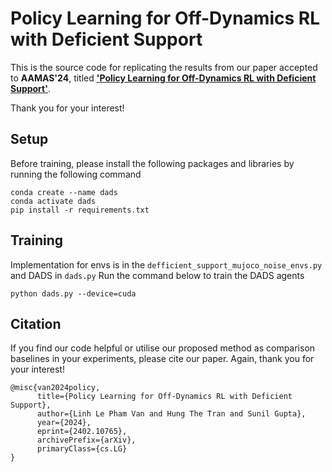 # Policy Learning for Off-Dynamics RL with Deficient Support

This is the source code for replicating the results from our paper accepted to **AAMAS'24**, titled **['Policy Learning for Off-Dynamics RL with Deficient Support'](https://arxiv.org/abs/2402.10765)**.

Thank you for your interest!

## Setup
Before training, please install the following packages and libraries by running the following command
```
conda create --name dads
conda activate dads
pip install -r requirements.txt
```

## Training 
Implementation for envs is in the `defficient_support_mujoco_noise_envs.py` and DADS in `dads.py`
Run the command below to train the DADS agents
```
python dads.py --device=cuda
```

## Citation

If you find our code helpful or utilise our proposed method as comparison baselines in your experiments, please cite our paper. Again, thank you for your interest!
```
@misc{van2024policy,
      title={Policy Learning for Off-Dynamics RL with Deficient Support}, 
      author={Linh Le Pham Van and Hung The Tran and Sunil Gupta},
      year={2024},
      eprint={2402.10765},
      archivePrefix={arXiv},
      primaryClass={cs.LG}
}
